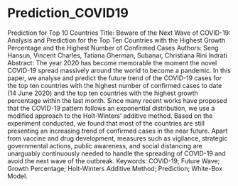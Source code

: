 # Prediction_COVID19
Prediction for Top 10 Countries 
Title: Beware of the Next Wave of COVID-19: Analysis and Prediction for the Top Ten Countries with the Highest Growth Percentage and the Highest Number of Confirmed Cases
Authors: Seng Hansun, Vincent Charles, Tatiana Gherman, Subanar, Christiana Rini Indrati
Abstract: The year 2020 has become memorable the moment the novel COVID-19 spread massively around the world to become a pandemic. In this paper, we analyse and predict the future trend of the COVID-19 cases for the top ten countries with the highest number of confirmed cases to date (14 June 2020) and the top ten countries with the highest growth percentage within the last month. Since many recent works have proposed that the COVID-19 pattern follows an exponential distribution, we use a modified approach to the Holt-Winters’ additive method. Based on the experiment conducted, we found that most of the countries are still presenting an increasing trend of confirmed cases in the near future. Apart from vaccine and drug development, measures such as vigilance, strategic governmental actions, public awareness, and social distancing are unarguably continuously needed to handle the spreading of COVID-19 and avoid the next wave of the outbreak.
Keywords: COVID-19; Future Wave; Growth Percentage; Holt-Winters Additive Method; Prediction; White-Box Model. 
